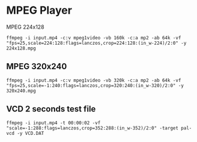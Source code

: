 # MPEG Player

MPEG 224x128

```console
ffmpeg -i input.mp4 -c:v mpeg1video -vb 160k -c:a mp2 -ab 64k -vf "fps=25,scale=224:128:flags=lanczos,crop=224:128:(in_w-224)/2:0" -y 224x128.mpg
```

## MPEG 320x240

```console
ffmpeg -i input.mp4 -c:v mpeg1video -vb 320k -c:a mp2 -ab 64k -vf "fps=25,scale=-1:240:flags=lanczos,crop=320:240:(in_w-320)/2:0" -y 320x240.mpg
```

## VCD 2 seconds test file

```console
ffmpeg -i input.mp4 -t 00:00:02 -vf "scale=-1:288:flags=lanczos,crop=352:288:(in_w-352)/2:0" -target pal-vcd -y VCD.DAT
```
